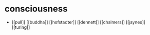 # consciousness

- [[pull]] [[buddha]] [[hofstadter]] [[dennett]] [[chalmers]] [[jaynes]] [[turing]]

